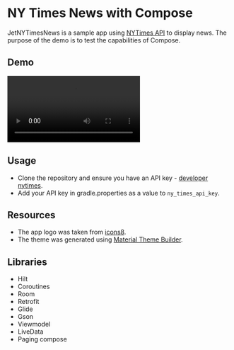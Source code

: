 # NY Times News with Compose

JetNYTimesNews is a sample app using [NYTimes API](https://developer.nytimes.com/apis) to display news. The purpose of the demo is to 
test the capabilities of Compose.

## Demo

![Demo](demo/demo.webm)

## Usage

- Clone the repository and ensure you have an API key - [developer nytimes](https://developer.nytimes.com/).
- Add your API key in gradle.properties as a value to `ny_times_api_key`.

## Resources

- The app logo was taken from [icons8](https://icons8.com/icon/set/ny-times-news/group-color).
- The theme was generated using [Material Theme Builder](https://material-foundation.github.io/material-theme-builder/).

## Libraries

- Hilt
- Coroutines
- Room
- Retrofit
- Glide
- Gson
- Viewmodel
- LiveData
- Paging compose
